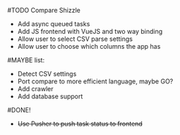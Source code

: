 #TODO Compare Shizzle
- Add async queued tasks
- Add JS frontend with VueJS and two way binding
- Allow user to select CSV parse settings
- Allow user to choose which columns the app has

#MAYBE list:
- Detect CSV settings
- Port compare to more efficient language, maybe GO? 
- Add crawler
- Add database support

#DONE!
- ~~Use Pusher to push task status to frontend~~